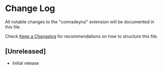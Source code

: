 # Change Log

All notable changes to the "comradeyrui" extension will be documented in this file.

Check [Keep a Changelog](http://keepachangelog.com/) for recommendations on how to structure this file.

## [Unreleased]

- Initial release
